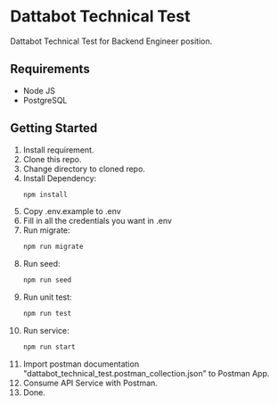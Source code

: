 # Dattabot Technical Test
Dattabot Technical Test for Backend Engineer position.

## Requirements
* Node JS
* PostgreSQL

## Getting Started
1. Install requirement.
2. Clone this repo.
3. Change directory to cloned repo.
4. Install Dependency:
    ```bash
    npm install
    ```
5. Copy .env.example to .env
6. Fill in all the credentials you want in .env
7. Run migrate:
    ```bash
    npm run migrate 
    ```
8. Run seed:
    ```bash
    npm run seed 
    ```
9. Run unit test:
    ```bash
    npm run test 
    ```
10. Run service:
    ```bash
    npm run start 
    ```
11. Import postman documentation "dattabot_technical_test.postman_collection.json" to Postman App.
12. Consume API Service with Postman.
13. Done.
